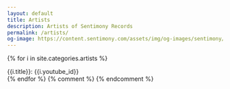 ```yaml
---
layout: default
title: Artists
description: Artists of Sentimony Records
permalink: /artists/
og-image: https://content.sentimony.com/assets/img/og-images/sentimony/home.jpg
---
```


{% for i in site.categories.artists %}
<div>{{i.title}}: {{i.youtube_id}}</div>
{% endfor %}
{% comment %}
{% endcomment %}
